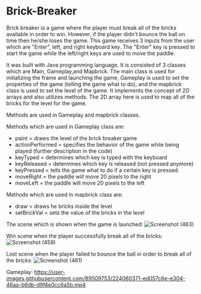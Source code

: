 # Brick-Breaker

Brick breaker is a game where the player must break all of the bricks available in order to win. However, if the player didn't bounce the ball on time then he/she loses the game. This game receives 3 inputs from the user which are "Enter", left, and right keyboard key. The "Enter" key is pressed to start the game while the left/right keys are used to move the paddle.

It was built with Java programming language. It is consisted of 3 classes which are Main, Gameplay,and Mapbrick. The main class is used for initializing the frame and launching the game, Gameplay is used to set the properties of the game (telling the game what to do), and the mapbrick class is used to set the level of the game. It implements the concept of 2D arrays and also utilizes methods. The 2D array here is used to map all of the bricks for the level for the game. 

Methods are used in Gameplay and mapbrick classes. 

Methods which are used in Gameplay class are:
- paint = draws the level of the brick breaker game
- actionPerformed = specifies the behavior of the game while being played (further description in the code)
- keyTyped = determines which key is typed with the keyboard
- keyReleased = determines which key is released (not pressed anymore)
- keyPressed = tells the game what to do if a certain key is pressed.
- moveRight = the paddle will move 20 pixels to the right
- moveLeft = the paddle will move 20 pixels to the left

Methods which are used in mapbrick class are:
- draw = draws he bricks inside the level
- setBrickVal = sets the value of the bricks in the level

The scene which is shown when the game is launched:
![Screenshot (463)](https://user-images.githubusercontent.com/89509753/224057810-f79f97e3-ecb5-44c4-a9c4-15fa174fa758.png)

Win scene when the player successfully break all of the bricks:
![Screenshot (459)](https://user-images.githubusercontent.com/89509753/224054628-4ce472b1-2dd9-4e2d-9a0a-c1ab232141dc.png)

Lost scene when the player failed to bounce the ball in order to break all of the bricks:
![Screenshot (461)](https://user-images.githubusercontent.com/89509753/224057115-b7dcbb05-8fdf-42ce-92ae-d74f7b089b51.png)

Gameplay:
https://user-images.githubusercontent.com/89509753/224060371-ed057c6e-e304-46aa-b6db-d9f4e0cc6a5b.mp4
